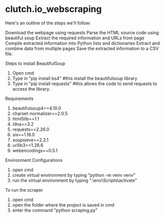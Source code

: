 # clutch.io_webscraping

Here's an outline of the steps we'll follow:

Download the webpage using requests
Parse the HTML source code using beautiful soup
Extract the required information and URLs from page
Compile extracted information into Python lists and dictionaries
Extract and combine data from multiple pages
Save the extracted information to a CSV file.

Steps to install BeautifulSoup
1) Open cmd 
2) Type in "pip install bs4"                        #this install the beautifulsoup library
3) Type in "pip install requests"                   #this allows the code to send requests to access the library.

Requirements
1) beautifulsoup4==4.10.0
2) charset-normalizer==2.0.5
3) html5lib==1.1
4) idna==3.2
5) requests==2.26.0
6) six==1.16.0
7) soupsieve==2.2.1
8) urllib3==1.26.6
9) webencodings==0.5.1

Environment Configurations
1) open cmd
2) create virtual environment by typing "python -m venv venv"
3) run the virtual environment by typing ".\env\Scripts\activate"

To run the scraper
1) open cmd
2) open the folder where the project is saved in cmd
3) enter the command "python scraping.py"
